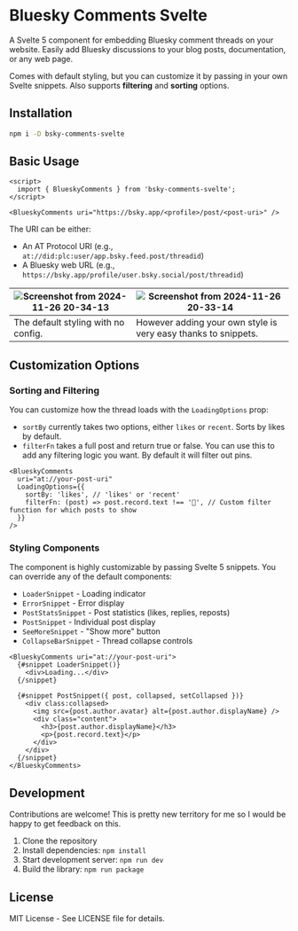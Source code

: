 # Bluesky Comments Svelte

A Svelte 5 component for embedding Bluesky comment threads on your website. Easily add Bluesky discussions to your blog posts, documentation, or any web page. 

Comes with default styling, but you can customize it by passing in your own Svelte snippets. Also supports **filtering** and **sorting** options.

## Installation

```bash
npm i -D bsky-comments-svelte

```

## Basic Usage

```svelte
<script>
  import { BlueskyComments } from 'bsky-comments-svelte';
</script>

<BlueskyComments uri="https://bsky.app/<profile>/post/<post-uri>" />
```

The URI can be either:
- An AT Protocol URI (e.g., `at://did:plc:user/app.bsky.feed.post/threadid`)
- A Bluesky web URL (e.g., `https://bsky.app/profile/user.bsky.social/post/threadid`)

| ![Screenshot from 2024-11-26 20-34-13](https://github.com/user-attachments/assets/a857b180-7855-41b9-8f32-580e8033069f) | ![Screenshot from 2024-11-26 20-33-14](https://github.com/user-attachments/assets/b7acc756-9152-4ec7-83fc-4720819bdcf0) |
| ------------- | ------------- |
| The default styling with no config. | However adding your own style is very easy thanks to snippets. |


## Customization Options

### Sorting and Filtering

You can customize how the thread loads with the `LoadingOptions` prop:

* `sortBy` currently takes two options, either `likes` or `recent`. Sorts by likes by default.
* `filterFn` takes a full post and return true or false. You can use this to add any filtering logic you want. By default it will filter out pins.

```svelte
<BlueskyComments 
  uri="at://your-post-uri"
  LoadingOptions={{
    sortBy: 'likes', // 'likes' or 'recent'
    filterFn: (post) => post.record.text !== '📌', // Custom filter function for which posts to show
  }}
/>
```

### Styling Components

The component is highly customizable by passing Svelte 5 snippets. You can override any of the default components:

- `LoaderSnippet` - Loading indicator
- `ErrorSnippet` - Error display
- `PostStatsSnippet` - Post statistics (likes, replies, reposts)
- `PostSnippet` - Individual post display
- `SeeMoreSnippet` - "Show more" button
- `CollapseBarSnippet` - Thread collapse controls

```svelte
<BlueskyComments uri="at://your-post-uri">
  {#snippet LoaderSnippet()}
    <div>Loading...</div>
  {/snippet}

  {#snippet PostSnippet({ post, collapsed, setCollapsed })}
    <div class:collapsed>
      <img src={post.author.avatar} alt={post.author.displayName} />
      <div class="content">
        <h3>{post.author.displayName}</h3>
        <p>{post.record.text}</p>
      </div>
    </div>
  {/snippet}
</BlueskyComments>
```

## Development

Contributions are welcome! This is pretty new territory for me so I would be happy to get feedback on this.

1. Clone the repository
2. Install dependencies: `npm install`
3. Start development server: `npm run dev`
4. Build the library: `npm run package`

## License

MIT License - See LICENSE file for details.
